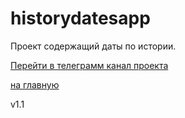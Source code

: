 # historydatesapp
Проект содержащий даты по истории.




<a href="https://t.me/historydateapp">Перейти в телеграмм канал проекта</a>

<a href="https://qiaelel.github.io/historydatesapp/historydatesapp.html">на главную</a>

v1.1
